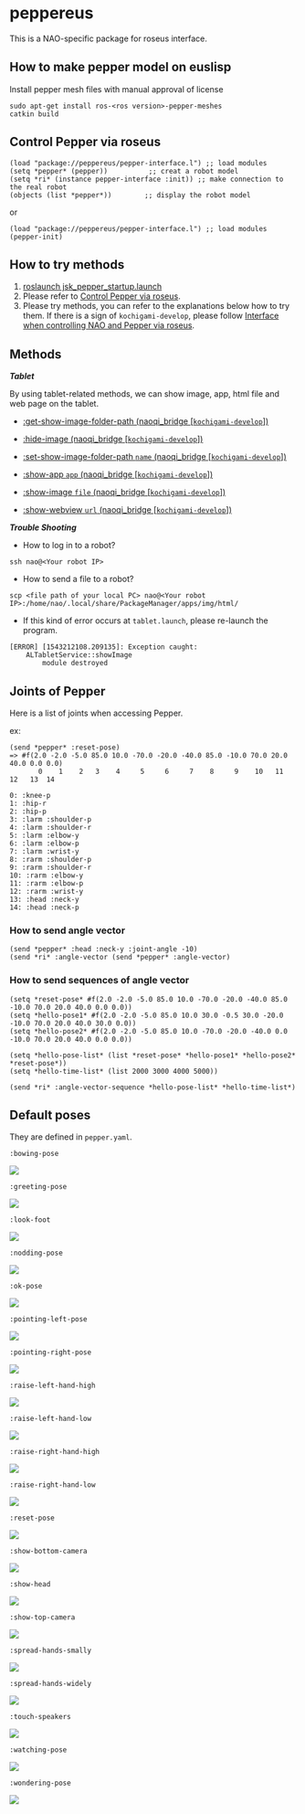 # peppereus

This is a NAO-specific package for roseus interface.

## How to make pepper model on euslisp

Install pepper mesh files with manual approval of license
```
sudo apt-get install ros-<ros version>-pepper-meshes
catkin build
```

## Control Pepper via roseus

```
(load "package://peppereus/pepper-interface.l") ;; load modules
(setq *pepper* (pepper))          ;; creat a robot model
(setq *ri* (instance pepper-interface :init)) ;; make connection to the real robot
(objects (list *pepper*))        ;; display the robot model
```
or

```
(load "package://peppereus/pepper-interface.l") ;; load modules
(pepper-init)
```

## How to try methods

1. [roslaunch jsk_pepper_startup.launch](../jsk_pepper_statup/README.md)  
2. Please refer to [Control Pepper via roseus](https://github.com/jsk-ros-pkg/jsk_robot/blob/master/jsk_naoqi_robot/peppereus/README.md#control-pepper-via-roseus).  
3. Please try methods, you can refer to the explanations below how to try them. If there is a sign of `kochigami-develop`, please follow [Interface when controlling NAO and Pepper via roseus](../README.md#interface-when-controlling-nao-and-pepper-via-roseus). 

## Methods

***Tablet***  

By using tablet-related methods, we can show image, app, html file and web page on the tablet.  

- [:get-show-image-folder-path (naoqi_bridge [`kochigami-develop`])](doc/get_show_image_folder_path.md)  

- [:hide-image (naoqi_bridge [`kochigami-develop`])](doc/hide_image.md)  

- [:set-show-image-folder-path `name` (naoqi_bridge [`kochigami-develop`])](doc/set_show_image_folder_path.md)  

- [:show-app `app` (naoqi_bridge [`kochigami-develop`])](doc/show_app.md)  

- [:show-image `file` (naoqi_bridge [`kochigami-develop`])](doc/show_image.md)  

- [:show-webview `url` (naoqi_bridge [`kochigami-develop`])](doc/show_webview.md)

***Trouble Shooting***

- How to log in to a robot?
```
ssh nao@<Your robot IP>
```

- How to send a file to a robot?
```
scp <file path of your local PC> nao@<Your robot IP>:/home/nao/.local/share/PackageManager/apps/img/html/
```

- If this kind of error occurs at `tablet.launch`, please re-launch the program. 
```
[ERROR] [1543212108.209135]: Exception caught:
	ALTabletService::showImage
		module destroyed
```

## Joints of Pepper

Here is a list of joints when accessing Pepper.

ex:  
```
(send *pepper* :reset-pose)
=> #f(2.0 -2.0 -5.0 85.0 10.0 -70.0 -20.0 -40.0 85.0 -10.0 70.0 20.0 40.0 0.0 0.0)
       0    1    2   3    4     5     6     7    8     9    10   11   12   13  14
```

```
0: :knee-p
1: :hip-r
2: :hip-p
3: :larm :shoulder-p
4: :larm :shoulder-r
5: :larm :elbow-y
6: :larm :elbow-p
7: :larm :wrist-y
8: :rarm :shoulder-p
9: :rarm :shoulder-r
10: :rarm :elbow-y
11: :rarm :elbow-p
12: :rarm :wrist-y
13: :head :neck-y
14: :head :neck-p
```

### How to send angle vector

```
(send *pepper* :head :neck-y :joint-angle -10)
(send *ri* :angle-vector (send *pepper* :angle-vector)
```

### How to send sequences of angle vector

```
(setq *reset-pose* #f(2.0 -2.0 -5.0 85.0 10.0 -70.0 -20.0 -40.0 85.0 -10.0 70.0 20.0 40.0 0.0 0.0))
(setq *hello-pose1* #f(2.0 -2.0 -5.0 85.0 10.0 30.0 -0.5 30.0 -20.0 -10.0 70.0 20.0 40.0 30.0 0.0))
(setq *hello-pose2* #f(2.0 -2.0 -5.0 85.0 10.0 -70.0 -20.0 -40.0 0.0 -10.0 70.0 20.0 40.0 0.0 0.0))

(setq *hello-pose-list* (list *reset-pose* *hello-pose1* *hello-pose2* *reset-pose*))
(setq *hello-time-list* (list 2000 3000 4000 5000))

(send *ri* :angle-vector-sequence *hello-pose-list* *hello-time-list*)
```

## Default poses

They are defined in `pepper.yaml`.

`:bowing-pose`

![](doc/img/bowing-pose.png)

`:greeting-pose`

![](doc/img/greeting-pose.png)

`:look-foot`

![](doc/img/look-foot.png)

`:nodding-pose`

![](doc/img/nodding-pose.png)

`:ok-pose`

![](doc/img/ok-pose.png)

`:pointing-left-pose`

![](doc/img/pointing-left-pose.png)

`:pointing-right-pose`

![](doc/img/pointing-right-pose.png)

`:raise-left-hand-high`

![](doc/img/raise-left-hand-high.png)

`:raise-left-hand-low`

![](doc/img/raise-left-hand-low.png)

`:raise-right-hand-high`

![](doc/img/raise-right-hand-high.png)

`:raise-right-hand-low`

![](doc/img/raise-right-hand-low.png)

`:reset-pose`

![](doc/img/reset-pose.png)

`:show-bottom-camera`

![](doc/img/show-bottom-camera.png)

`:show-head`

![](doc/img/show-head.png)

`:show-top-camera`

![](doc/img/show-top-camera.png)

`:spread-hands-smally`

![](doc/img/spread-hands-smally.png)

`:spread-hands-widely`

![](doc/img/spread-hands-widely.png)

`:touch-speakers`

![](doc/img/touch-speakers.png)

`:watching-pose`

![](doc/img/watching-pose.png)

`:wondering-pose`

![](doc/img/wondering-pose.png)